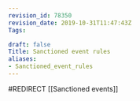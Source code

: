 ```yaml
---
revision_id: 78350
revision_date: 2019-10-31T11:47:43Z
Tags:

draft: false
Title: Sanctioned event rules
aliases:
- Sanctioned_event_rules
---
```

#REDIRECT [[Sanctioned events]]